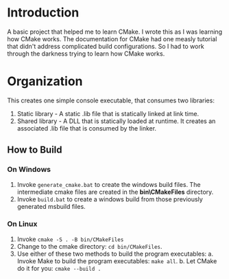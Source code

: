 # Introduction

A basic project that helped me to learn CMake.
I wrote this as I was learning how CMake works. The documentation for CMake had one measly tutorial that didn't address complicated build configurations. So I had to work through the darkness trying to learn how CMake works.

# Organization
This creates one simple console executable, that consumes two libraries:

1. Static library - A static .lib file that is statically linked at link time.
2. Shared library - A DLL that is statically loaded at runtime. It creates an associated .lib file that is consumed by the linker.

## How to Build
### On Windows

1. Invoke `generate_cmake.bat` to create the windows build files. The intermediate cmake files are created in the **bin\CMakeFiles** directory. 
2. Invoke `build.bat` to create a windows build from those previously generated msbuild files.

### On Linux

1. Invoke `cmake -S . -B bin/CMakeFiles`
2. Change to the cmake directory: `cd bin/CMakeFiles`.
3. Use either of these two methods to build the program executables:
    a. Invoke Make to build the program executables: `make all`. 
    b. Let CMake do it for you: `cmake --build .`